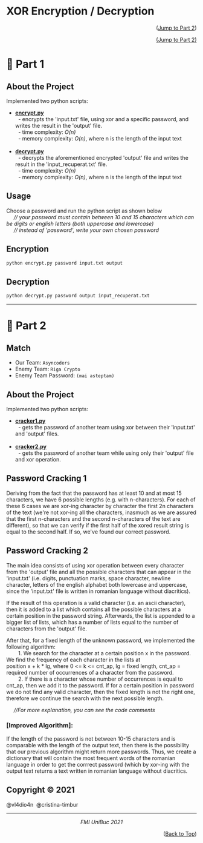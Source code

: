 # XOR Encryption / Decryption 
<p align="right">(<a href="#-part-2">Jump to Part 2</a>)</p>  
<p align="right"><a href="#-part-2">(Jump to Part 2)</a></p>  

# 🚀 Part 1
## About the Project
Implemented two python scripts: 
- <a href="cracker1.py">**encrypt.py**</a>   
           &nbsp;  - encrypts the 'input.txt' file, using xor and a specific password, and writes the result in the 'output' file.  
           &nbsp;  - time complexity: _O(n)_ </br>
           &nbsp; - memory complexity: _O(n)_, where n is the length of the input text
            </br>
            </br>
- <a href="cracker1.py">**decrypt.py**</a>  
            &nbsp; - decrypts the aforementioned encrypted 'output' file and writes the result in the 'input_recuperat.txt' file.  
            &nbsp; - time complexity: _O(n)_ </br>
            &nbsp; - memory complexity: _O(n)_, where n is the length of the input text

## Usage

Choose a password and run the python script as shown below    
  *&nbsp;&nbsp;&nbsp;&nbsp; // your password must contain between 10 and 15 characters which can be digits or english letters (both uppercase and lowercase)*  
  *&nbsp;&nbsp;&nbsp;&nbsp; // instead of 'password', write your own chosen password*

## Encryption
```bash
python encrypt.py password input.txt output
```

## Decryption
```bash
python decrypt.py password output input_recuperat.txt
```
***

# 🚀 Part 2
## Match
* Our Team: ```Asyncoders```
* Enemy Team: ```Riga Crypto```
* Enemy Team Password: ```(mai asteptam)```

## About the Project
Implemented two python scripts:
- <a href="cracker1.py">**cracker1.py**</a>  
           &nbsp; - gets the password of another team using xor between their 'input.txt' and 'output' files.  
           </br>
- <a href="cracker2.py">**cracker2.py**</a>      
           &nbsp; - gets the password of another team while using only their 'output' file and xor operation.

## Password Cracking 1

Deriving from the fact that the password has at least 10 and at most 15 characters, we have 6 possible lengths (e.g. with n-characters).  For each of these 6 cases we are xor-ing character by character the first 2n characters of the text (we're not xor-ing all the characters, inasmuch as we are assured that the first n-characters and the second n-characters of the text are different), so that we can verify if the first half of the xored result string is equal to the second half. If so, we've found our correct password.

## Password Cracking 2

The main idea consists of using xor operation between every character from the 'output' file and all the possible characters that can appear in the 'input.txt' (i.e. digits, punctuation marks, space character, newline character, letters of the english alphabet both lowercase and uppercase, since the 'input.txt' file is written in romanian language without diacritics). 

If the result of this operation is a valid character (i.e. an ascii character), then it is added to a list which contains all the possible characters at a certain position in the password string. Afterwards, the list is appended to a bigger list of lists, which has a number of lists equal to the number of characters from the 'output' file.

After that, for a fixed length of the unknown password, we implemented the following algorithm:  
&nbsp;&nbsp;&nbsp;&nbsp;&nbsp; &nbsp;&nbsp;1. We search for the character at a certain position x in the password. We find the frequency of each character in the lists at </br> position x + k * lg, where 0 <= k <= cnt_ap, lg = fixed length, cnt_ap = required number of occurrences of a character from the password.  
&nbsp;&nbsp;&nbsp;&nbsp;&nbsp; &nbsp;&nbsp;2. If there is a character whose number of occurrences is equal to cnt_ap, then we add it to the password. If for a certain position in password we do not find any valid character, then the fixed length is not the right one, therefore we continue the search with the next possible length.
    
&nbsp;&nbsp;&nbsp;&nbsp;&nbsp;_//For more explanation, you can see the code comments_

### [Improved Algorithm]:  

If the length of the password is not between 10-15 characters and is comparable with the length of the output text, then there is the possibility that our previous algorithm might return more passwords. Thus, we create a dictionary that will contain the most frequent words of the romanian language in order to get the corrrect password (which by xor-ing with the output text returns a text written in romanian language without diacritics.

## Copyright © 2021

@vl4dio4n &nbsp;@cristina-timbur 

***
*<p align="center"><a>FMI UniBuc 2021</a></p>*

<p align="right">(<a href="#top">Back to Top</a>)</p>
